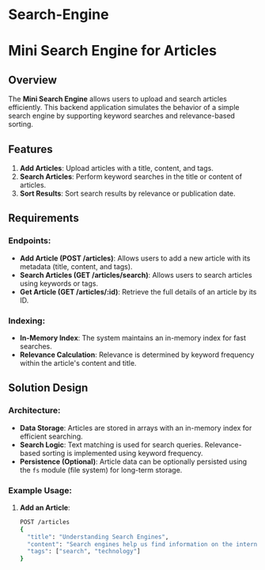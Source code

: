 # Search-Engine
# Mini Search Engine for Articles

## Overview
The **Mini Search Engine** allows users to upload and search articles efficiently. This backend application simulates the behavior of a simple search engine by supporting keyword searches and relevance-based sorting.

## Features
1. **Add Articles**: Upload articles with a title, content, and tags.
2. **Search Articles**: Perform keyword searches in the title or content of articles.
3. **Sort Results**: Sort search results by relevance or publication date.

## Requirements

### Endpoints:
- **Add Article (POST /articles)**: Allows users to add a new article with its metadata (title, content, and tags).
- **Search Articles (GET /articles/search)**: Allows users to search articles using keywords or tags.
- **Get Article (GET /articles/:id)**: Retrieve the full details of an article by its ID.

### Indexing:
- **In-Memory Index**: The system maintains an in-memory index for fast searches.
- **Relevance Calculation**: Relevance is determined by keyword frequency within the article's content and title.

## Solution Design

### Architecture:
- **Data Storage**: Articles are stored in arrays with an in-memory index for efficient searching.
- **Search Logic**: Text matching is used for search queries. Relevance-based sorting is implemented using keyword frequency.
- **Persistence (Optional)**: Article data can be optionally persisted using the `fs` module (file system) for long-term storage.

### Example Usage:
1. **Add an Article**:
   ```bash
   POST /articles
   {
     "title": "Understanding Search Engines",
     "content": "Search engines help us find information on the internet...",
     "tags": ["search", "technology"]
   }
